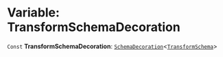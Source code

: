 # Variable: TransformSchemaDecoration

`Const` **TransformSchemaDecoration**: [`SchemaDecoration`](/auto-docs/editor/interfaces/SchemaDecoration-1.md)<[`TransformSchema`](/auto-docs/editor/interfaces/TransformSchema-1.md)>
